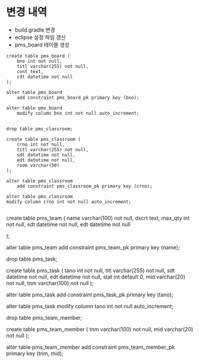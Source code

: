 # 변경 내역
- build.gradle 변경
- eclipse 설정 파일 갱신
- pms_board 테이블 생성
```
create table pms_board (
    bno int not null,
    titl varchar(255) not null,
    cont text,
    cdt datetime not null
);

alter table pms_board
    add constraint pms_board_pk primary key (bno);
    
alter table pms_board
    modify column bno int not null auto_increment;
    
```
```
drop table pms_classroom;

create table pms_classroom (
    crno int not null,
    titl varchar(255) not null,
    sdt datetime not null,
    edt datetime not null,
    room varchar(50)
);

alter table pms_classroom
    add constraint pms_classroom_pk primary key (crno);
    
alter table pms_classroom
modify column crno int not null auto_increment;
```


```
```
create table pms_team (
    name varchar(100) not null,
    dscrt text,
    max_qty int not null,
    sdt datetime not null,
    edt datetime not null
    
);

alter table pms_team
add constraint pms_team_pk primary key (name);



drop table pms_task;

create table pms_task (
    tano int not null,
    titl varchar(255) not null,
    sdt datetime not null,
    edt datetime not null,
    stat int default 0,
    mid varchar(20) not null,
    tnm varchar(100) not null
);

alter table pms_task
    add constraint pms_task_pk primary key (tano);
    
alter table pms_task
modify column tano int not null auto_increment;



drop table pms_team_member;

create table pms_team_member (
    tnm varchar(100) not null,
    mid varchar(20) not null
);

alter table pms_team_member
    add constraint pms_team_member_pk primary key (tnm, mid);
    